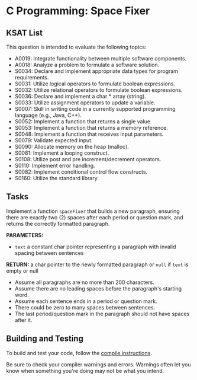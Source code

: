 # C Programming: Space Fixer
## KSAT List
This question is intended to evaluate the following topics:
- A0019: Integrate functionality between multiple software components.
- A0018: Analyze a problem to formulate a software solution.
- S0034: Declare and implement appropriate data types for program requirements.
- S0031: Utilize logical operators to formulate boolean expressions.
- S0032: Utilize relational operators to formulate boolean expressions.
- S0036: Declare and implement a char * array (string).
- S0033: Utilize assignment operators to update a variable.
- S0007: Skill in writing code in a currently supported programming language (e.g., Java, C++).
- S0052: Implement a function that returns a single value.
- S0053: Implement a function that returns a memory reference.
- S0048: Implement a function that receives input parameters.
- S0079: Validate expected input.
- S0090: Allocate memory on the heap (malloc).
- S0081: Implement a looping construct.
- S0108: Utilize post and pre increment/decrement operators.
- S0110: Implement error handling.
- S0082: Implement conditional control flow constructs.
- S0160: Utilize the standard library.

## Tasks
Implement a function `spaceFixer` that builds a new paragraph, ensuring there are exactly two (2) spaces after each period or question mark, and returns the correctly formatted paragraph.

**PARAMETERS:**
- `text` a constant char pointer representing a paragraph with invalid spacing between sentences

**RETURN:** a char pointer to the newly formatted paragraph or `null` if `text` is empty or null

- Assume all paragraphs are no more than 200 characters.
- Assume there are no leading spaces before the paragraph's starting word.
- Assume each sentence ends in a period or question mark.
- There could be zero to many spaces between sentences.
- The last period/question mark in the paragraph should not have spaces after it.

## Building and Testing
To build and test your code, follow the [compile instructions](https://gitlab.com/90cos/cyv/cyber-capability-developer-ccd/ccd-master-question-file/-/blob/master/performance/exam_files/compile-instructions.md).

Be sure to check your compiler warnings and errors. Warnings often let you know when something you're doing may not be
what you intend.
